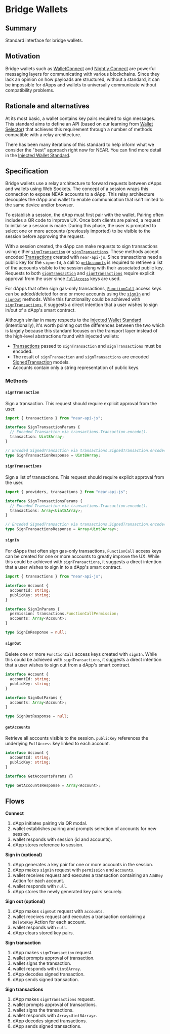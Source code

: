 # Bridge Wallets

## Summary

Standard interface for bridge wallets.

## Motivation

Bridge wallets such as [WalletConnect](https://docs.walletconnect.com/2.0/) and [Nightly Connect](https://connect.nightly.app/) are powerful messaging layers for communicating with various blockchains. Since they lack an opinion on how payloads are structured, without a standard, it can be impossible for dApps and wallets to universally communicate without compatibility problems.

## Rationale and alternatives

At its most basic, a wallet contains key pairs required to sign messages. This standard aims to define an API (based on our learning from [Wallet Selector](https://github.com/near/wallet-selector)) that achieves this requirement through a number of methods compatible with a relay architecture.

There has been many iterations of this standard to help inform what we consider the "best" approach right now for NEAR. You can find more detail in the [Injected Wallet Standard](./InjectedWallets.md).

## Specification

Bridge wallets use a relay architecture to forward requests between dApps and wallets using Web Sockets. The concept of a session wraps this connection to expose NEAR accounts to a dApp. This relay architecture decouples the dApp and wallet to enable communication that isn't limited to the same device and/or browser.

To establish a session, the dApp must first pair with the wallet. Pairing often includes a QR code to improve UX. Once both clients are paired, a request to initialise a session is made. During this phase, the user is prompted to select one or more accounts (previously imported) to be visible to the session before approving the request.

With a session created, the dApp can make requests to sign transactions using either [`signTransaction`](#signtransaction) or [`signTransactions`](#signtransactions). These methods accept encoded [Transactions](https://nomicon.io/RuntimeSpec/Transactions) created with `near-api-js`. Since transactions need a public key for the `signerId`, a call to [`getAccounts`](#getaccounts) is required to retrieve a list of the accounts visible to the session along with their associated public key. Requests to both [`signTransaction`](#signtransaction) and [`signTransactions`](#signtransactions) require explicit approval from the user since [`FullAccess`](https://nomicon.io/DataStructures/AccessKey) keys are used.

For dApps that often sign gas-only transactions, [`FunctionCall`](https://nomicon.io/DataStructures/AccessKey#accesskeypermissionfunctioncall) access keys can be added/deleted for one or more accounts using the [`signIn`](#signin) and [`signOut`](#signout) methods. While this functionality could be achieved with [`signTransactions`](#signtransactions), it suggests a direct intention that a user wishes to sign in/out of a dApp's smart contract.

Although similar in many respects to the [Injected Wallet Standard](./InjectedWallets.md) (intentionally), it's worth pointing out the differences between the two which is largely because this standard focuses on the transport layer instead of the high-level abstractions found with injected wallets:

- [Transactions](https://nomicon.io/RuntimeSpec/Transactions) passed to `signTransaction` and `signTransactions` must be encoded.
- The result of `signTransaction` and `signTransactions` are encoded [SignedTransaction](https://nomicon.io/RuntimeSpec/Transactions#signed-transaction) models.
- Accounts contain only a string representation of public keys.

### Methods

#### `signTransaction`

Sign a transaction. This request should require explicit approval from the user.

```ts
import { transactions } from "near-api-js";

interface SignTransactionParams {
  // Encoded Transaction via transactions.Transaction.encode().
  transaction: Uint8Array;
}

// Encoded SignedTransaction via transactions.SignedTransaction.encode().
type SignTransactionResponse = Uint8Array;
```

#### `signTransactions`

Sign a list of transactions. This request should require explicit approval from the user.

```ts
import { providers, transactions } from "near-api-js";

interface SignTransactionsParams {
  // Encoded Transaction via transactions.Transaction.encode().
  transactions: Array<Uint8Array>;
}

// Encoded SignedTransaction via transactions.SignedTransaction.encode().
type SignTransactionsResponse = Array<Uint8Array>;
```

#### `signIn`

For dApps that often sign gas-only transactions, `FunctionCall` access keys can be created for one or more accounts to greatly improve the UX. While this could be achieved with `signTransactions`, it suggests a direct intention that a user wishes to sign in to a dApp's smart contract.

```ts
import { transactions } from "near-api-js";

interface Account {
  accountId: string;
  publicKey: string;
}

interface SignInParams {
  permission: transactions.FunctionCallPermission;
  accounts: Array<Account>;
}

type SignInResponse = null;
```

#### `signOut`

Delete one or more `FunctionCall` access keys created with `signIn`. While this could be achieved with `signTransactions`, it suggests a direct intention that a user wishes to sign out from a dApp's smart contract.

```ts
interface Account {
  accountId: string;
  publicKey: string;
}

interface SignOutParams {
  accounts: Array<Account>;
}

type SignOutResponse = null;
```

#### `getAccounts`

Retrieve all accounts visible to the session. `publicKey` references the underlying `FullAccess` key linked to each account.

```ts
interface Account {
  accountId: string;
  publicKey: string;
}

interface GetAccountsParams {}

type GetAccountsResponse = Array<Account>;
```

## Flows

**Connect**

1. dApp initiates pairing via QR modal.
2. wallet establishes pairing and prompts selection of accounts for new session.
3. wallet responds with session (id and accounts).
4. dApp stores reference to session.

**Sign in (optional)**

1. dApp generates a key pair for one or more accounts in the session.
2. dApp makes `signIn` request with `permission` and `accounts`.
3. wallet receives request and executes a transaction containing an `AddKey` Action for each account.
4. wallet responds with `null`.
5. dApp stores the newly generated key pairs securely.

**Sign out (optional)**

1. dApp makes `signOut` request with `accounts`.
2. wallet receives request and executes a transaction containing a `DeleteKey` Action for each account.
3. wallet responds with `null`.
4. dApp clears stored key pairs.

**Sign transaction**

1. dApp makes `signTransaction` request.
2. wallet prompts approval of transaction.
3. wallet signs the transaction.
4. wallet responds with `Uint8Array`.
5. dApp decodes signed transaction.
6. dApp sends signed transaction.

**Sign transactions**

1. dApp makes `signTransactions` request.
2. wallet prompts approval of transactions.
3. wallet signs the transactions.
4. wallet responds with `Array<Uint8Array>`.
5. dApp decodes signed transactions.
6. dApp sends signed transactions.
